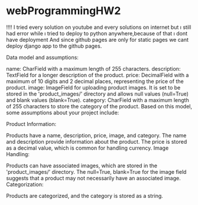 # webProgrammingHW2
!!!! I tried every solution on youtube and every solutions on internet but ı still had error while ı tried to deploy to python anywhere,because of that ı dont have deployment
And since github pages are only for static pages we cant deploy django app to the github pages.


Data model and assumptions:

name: CharField with a maximum length of 255 characters.
description: TextField for a longer description of the product.
price: DecimalField with a maximum of 10 digits and 2 decimal places, representing the price of the product.
image: ImageField for uploading product images. It is set to be stored in the 'product_images/' directory and allows null values (null=True) and blank values (blank=True).
category: CharField with a maximum length of 255 characters to store the category of the product.
Based on this model, some assumptions about your project include:

Product Information:

Products have a name, description, price, image, and category.
The name and description provide information about the product.
The price is stored as a decimal value, which is common for handling currency.
Image Handling:

Products can have associated images, which are stored in the 'product_images/' directory.
The null=True, blank=True for the image field suggests that a product may not necessarily have an associated image.
Categorization:

Products are categorized, and the category is stored as a string.


